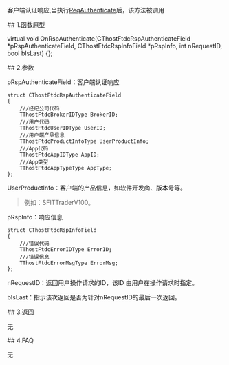 <p>客户端认证响应,当执行<a href="../../CTHOSTFTDCTRADERSPI/REQAUTHENTICATE/">ReqAuthenticate</a>后，该方法被调用</p>
<span class="anchor" id="e515f6a9-5235-4a1f-8e4d-5bb7cd051d73"></span>
## 1.函数原型
<p>virtual void OnRspAuthenticate(CThostFtdcRspAuthenticateField *pRspAuthenticateField, CThostFtdcRspInfoField *pRspInfo, int nRequestID, bool bIsLast) {};</p>
<span class="anchor" id="cf322717-0b21-45da-a9f9-dbd793954d3f"></span>
## 2.参数
<p>pRspAuthenticateField：客户端认证响应</p>
<pre><code>struct CThostFtdcRspAuthenticateField
{
    ///经纪公司代码
    TThostFtdcBrokerIDType BrokerID;
    ///用户代码
    TThostFtdcUserIDType UserID;
    ///用户端产品信息
    TThostFtdcProductInfoType UserProductInfo;
    ///App代码
    TThostFtdcAppIDType AppID;
    ///App类型
    TThostFtdcAppTypeType AppType;
};
</code></pre>
<p>UserProductInfo：客户端的产品信息，如软件开发商、版本号等。</p>
<blockquote>
<p>例如：SFITTraderV100。</p>
</blockquote>
<p>pRspInfo：响应信息</p>
<pre><code>struct CThostFtdcRspInfoField
{
    ///错误代码
    TThostFtdcErrorIDType ErrorID;
    ///错误信息
    TThostFtdcErrorMsgType ErrorMsg;
};
</code></pre>
<p>nRequestID：返回用户操作请求的ID，该ID 由用户在操作请求时指定。</p>
<p>bIsLast：指示该次返回是否为针对nRequestID的最后一次返回。</p>
<span class="anchor" id="a37697b4-74fa-434c-a8cc-39ce12de8555"></span>
## 3.返回
<p>无</p>
<span class="anchor" id="f91f8a40-1eb5-442b-8d72-5d62f3fc533e"></span>
## 4.FAQ
<p>无</p>
